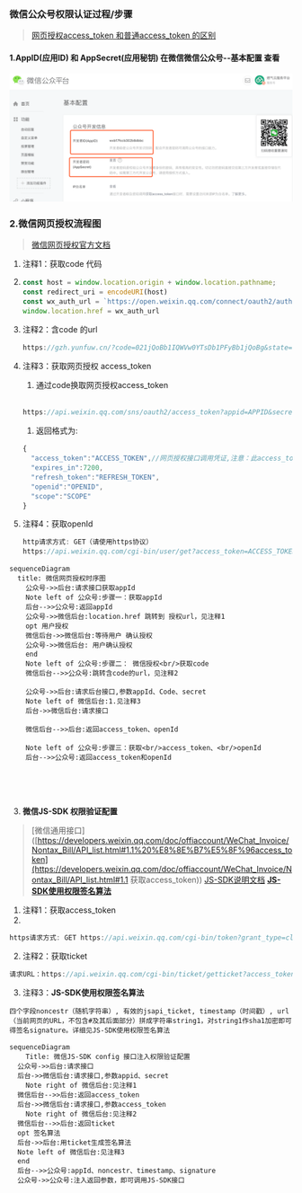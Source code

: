 ### 微信公众号权限认证过程/步骤

> [网页授权access_token 和普通access_token 的区别](https://developers.weixin.qq.com/doc/offiaccount/OA_Web_Apps/Wechat_webpage_authorization.html#%E5%85%B3%E4%BA%8E%E7%BD%91%E9%A1%B5%E6%8E%88%E6%9D%83access-token%E5%92%8C%E6%99%AE%E9%80%9Aaccess-token%E7%9A%84%E5%8C%BA%E5%88%AB)

#### 1.AppID(应用ID) 和  AppSecret(应用秘钥)  在微信微信公众号--**基本配置** 查看

![wx](../../../image/wx.png)

### **2.微信网页授权流程图**

> [微信网页授权官方文档](https://developers.weixin.qq.com/doc/offiaccount/OA_Web_Apps/Wechat_webpage_authorization.html)

1. 注释1：获取code 代码

2. ```javascript
   const host = window.location.origin + window.location.pathname;
   const redirect_uri = encodeURI(host)
   const wx_auth_url = `https://open.weixin.qq.com/connect/oauth2/authorize?appid=${appid}&redirect_uri=${redirect_uri}&response_type=code&scope=snsapi_base&state=${state}&connect_redirect=1#wechat_redirect`
   window.location.href = wx_auth_url
   ```

3. 注释2：含code 的url

   ```javascript
   https://gzh.yunfuw.cn/?code=021jQoBb1IQWVw0YTsDb1PFyBb1jQoBg&state=
   ```

4. 注释3：获取网页授权 access_token

   1. 通过code换取网页授权access_token

   ```javascript
   
   https://api.weixin.qq.com/sns/oauth2/access_token?appid=APPID&secret=SECRET&code=CODE&grant_type=authorization_code
   
   ```

   1. 返回格式为:

   ```javascript
   {
     "access_token":"ACCESS_TOKEN",//网页授权接口调用凭证,注意：此access_token与基础支持的access_token不同
     "expires_in":7200,
     "refresh_token":"REFRESH_TOKEN",
     "openid":"OPENID",
     "scope":"SCOPE" 
   }
   
   
   ```

5. 注释4：获取openId

   ```javascript
   http请求方式: GET（请使用https协议）
   https://api.weixin.qq.com/cgi-bin/user/get?access_token=ACCESS_TOKEN&next_openid=NEXT_OPENID
   ```


```mermaid
sequenceDiagram
  title: 微信网页授权时序图
	公众号->>后台:请求接口获取appId
	Note left of 公众号:步骤一：获取appId
	后台-->>公众号:返回appId
	公众号->>微信后台:location.href 跳转到 授权url，见注释1
	opt 用户授权
	微信后台->>微信后台:等待用户 确认授权
	公众号->>微信后台: 用户确认授权
	end
	Note left of 公众号:步骤二： 微信授权<br/>获取code
	微信后台-->>公众号:跳转含code的url，见注释2
	
	公众号->>后台:请求后台接口,参数appId、Code、secret
	Note left of 微信后台:1.见注释3
	后台->>微信后台:请求接口
	
	微信后台-->>后台:返回access_token、openId

	Note left of 公众号:步骤三：获取<br/>access_token、<br/>openId
	后台-->>公众号:返回access_token和openId
	
	
	
 
```

3. **微信JS-SDK 权限验证配置**

> [微信通用接口]([https://developers.weixin.qq.com/doc/offiaccount/WeChat_Invoice/Nontax_Bill/API_list.html#1.1%20%E8%8E%B7%E5%8F%96access_token](https://developers.weixin.qq.com/doc/offiaccount/WeChat_Invoice/Nontax_Bill/API_list.html#1.1 获取access_token))   [JS-SDK说明文档](https://developers.weixin.qq.com/doc/offiaccount/OA_Web_Apps/JS-SDK.html#62) [**JS-SDK使用权限签名算法**](https://developers.weixin.qq.com/doc/offiaccount/OA_Web_Apps/JS-SDK.html#62)

1. 注释1：获取access_token
2. 

```javascript
https请求方式: GET https://api.weixin.qq.com/cgi-bin/token?grant_type=client_credential&appid=APPID&secret=APPSECRET
```

2. 注释2：获取ticket

```javascript
请求URL：https://api.weixin.qq.com/cgi-bin/ticket/getticket?access_token=ACCESS_TOKEN&type=wx_card
```

3. 注释3：**JS-SDK使用权限签名算法**

```
四个字段noncestr（随机字符串）, 有效的jsapi_ticket, timestamp（时间戳）, url（当前网页的URL，不包含#及其后面部分）拼成字符串string1，对string1作sha1加密即可得签名signature。详细见JS-SDK使用权限签名算法

```



```mermaid
sequenceDiagram
	Title: 微信JS-SDK config 接口注入权限验证配置
  公众号->>后台:请求接口
  后台->>微信后台:请求接口,参数appid、secret
    Note right of 微信后台:见注释1
  微信后台-->>后台:返回access_token
  后台->>微信后台:请求接口,参数access_token
    Note right of 微信后台:见注释2
  微信后台-->>后台:返回ticket
  opt 签名算法
  后台->>后台:用ticket生成签名算法
  Note left of 微信后台:见注释3
  end
  后台-->>公众号:appId、noncestr、timestamp、signature
  公众号->>公众号:注入返回参数，即可调用JS-SDK接口

```

